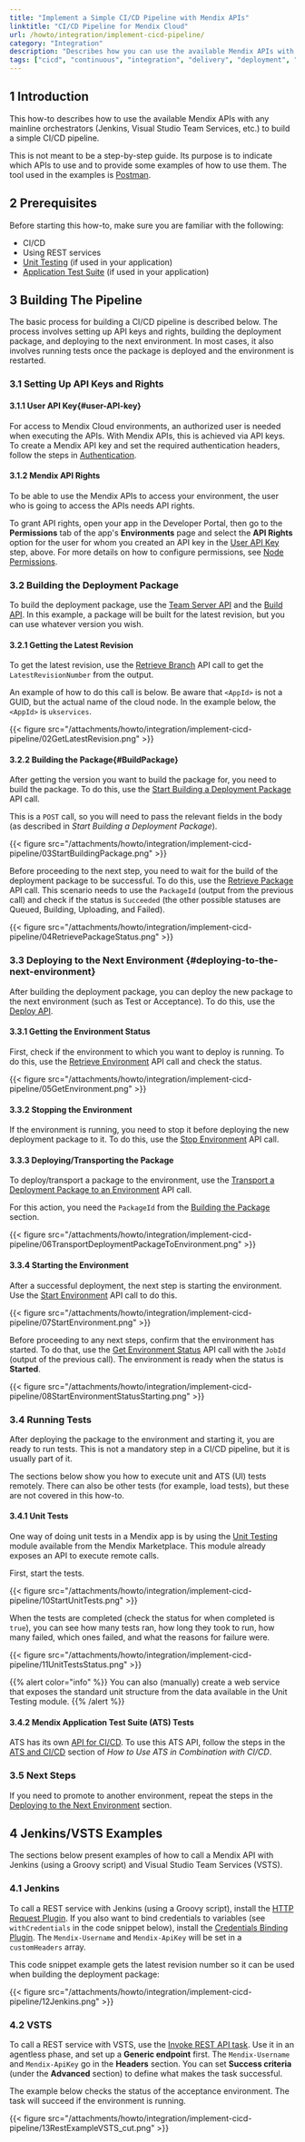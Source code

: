 ```yaml
---
title: "Implement a Simple CI/CD Pipeline with Mendix APIs"
linktitle: "CI/CD Pipeline for Mendix Cloud"
url: /howto/integration/implement-cicd-pipeline/
category: "Integration"
description: "Describes how you can use the available Mendix APIs with any mainline orchestrators to build a simple CI/CD pipeline."
tags: ["cicd", "continuous", "integration", "delivery", "deployment", "automation", "testing"]
---
```


## 1 Introduction

This how-to describes how to use the available Mendix APIs with any mainline orchestrators (Jenkins, Visual Studio Team Services, etc.) to build a simple CI/CD pipeline.

This is not meant to be a step-by-step guide. Its purpose is to indicate which APIs to use and to provide some examples of how to use them. The tool used in the examples is [Postman](https://www.getpostman.com/).

## 2 Prerequisites

Before starting this how-to, make sure you are familiar with the following:

* CI/CD
* Using REST services
* [Unit Testing](/appstore/modules/unit-testing/) (if used in your application)
* [Application Test Suite](/appstore/partner-solutions/ats/) (if used in your application)

## 3 Building The Pipeline

The basic process for building a CI/CD pipeline is described below. The process involves setting up API keys and rights, building the deployment package, and deploying to the next environment. In most cases, it also involves running tests once the package is deployed and the environment is restarted.

### 3.1 Setting Up API Keys and Rights

#### 3.1.1 User API Key{#user-API-key}

For access to Mendix Cloud environments, an authorized user is needed when executing the APIs. With Mendix APIs, this is achieved via API keys. To create a Mendix API key and set the required authentication headers, follow the steps in [Authentication](/apidocs-mxsdk/apidocs/authentication/).

#### 3.1.2 Mendix API Rights

To be able to use the Mendix APIs to access your environment, the user who is going to access the APIs needs API rights.

To grant API rights, open your app in the Developer Portal, then go to the **Permissions** tab of the app's **Environments** page and select the **API Rights** option for the user for whom you created an API key in the [User API Key](#user-API-key) step, above. For more details on how to configure permissions, see [Node Permissions](/developerportal/deploy/node-permissions/).

### 3.2 Building the Deployment Package

To build the deployment package, use the [Team Server API](/apidocs-mxsdk/apidocs/team-server-api/) and the [Build API](/apidocs-mxsdk/apidocs/build-api/). In this example, a package will be built for the latest revision, but you can use whatever version you wish.

#### 3.2.1 Getting the Latest Revision

To get the latest revision, use the [Retrieve Branch](/apidocs-mxsdk/apidocs/team-server-api/#retrieve-branch) API call to get the `LatestRevisionNumber` from the output.

An example of how to do this call is below. Be aware that `<AppId>` is not a GUID, but the actual name of the cloud node. In the example below, the `<AppId>` is `ukservices`.

{{< figure src="/attachments/howto/integration/implement-cicd-pipeline/02GetLatestRevision.png" >}}

#### 3.2.2 Building the Package{#BuildPackage}

After getting the version you want to build the package for, you need to build the package. To do this, use the [Start Building a Deployment Package](/apidocs-mxsdk/apidocs/build-api/#start-building-deployment-package) API call.

This is a `POST` call, so you will need to pass the relevant fields in the body (as described in *Start Building a Deployment Package*).

{{< figure src="/attachments/howto/integration/implement-cicd-pipeline/03StartBuildingPackage.png" >}}

Before proceeding to the next step, you need to wait for the build of the deployment package to be successful. To do this, use the [Retrieve Package](/apidocs-mxsdk/apidocs/build-api/#retrieve-package) API call. This scenario needs to use the `PackageId` (output from the previous call) and check if the status is `Succeeded` (the other possible statuses are Queued, Building, Uploading, and Failed).

{{< figure src="/attachments/howto/integration/implement-cicd-pipeline/04RetrievePackageStatus.png" >}}

### 3.3 Deploying to the Next Environment {#deploying-to-the-next-environment}

After building the deployment package, you can deploy the new package to the next environment (such as Test or Acceptance). To do this, use the [Deploy API](/apidocs-mxsdk/apidocs/deploy-api/).

#### 3.3.1 Getting the Environment Status

First, check if the environment to which you want to deploy is running. To do this, use the [Retrieve Environment](/apidocs-mxsdk/apidocs/deploy-api/#retrieve-environment) API call and check the status.

{{< figure src="/attachments/howto/integration/implement-cicd-pipeline/05GetEnvironment.png" >}}

#### 3.3.2 Stopping the Environment

If the environment is running, you need to stop it before deploying the new deployment package to it. To do this, use the [Stop Environment](/apidocs-mxsdk/apidocs/deploy-api/#stop-environment) API call.

#### 3.3.3 Deploying/Transporting the Package

To deploy/transport a package to the environment, use the [Transport a Deployment Package to an Environment](/apidocs-mxsdk/apidocs/deploy-api/#transport-deployment-package) API call.

For this action, you need the `PackageId` from the [Building the Package](#BuildPackage) section.

{{< figure src="/attachments/howto/integration/implement-cicd-pipeline/06TransportDeploymentPackageToEnvironment.png" >}}

#### 3.3.4 Starting the Environment

After a successful deployment, the next step is starting the environment. Use the [Start Environment](/apidocs-mxsdk/apidocs/deploy-api/#start-environment) API call to do this.

{{< figure src="/attachments/howto/integration/implement-cicd-pipeline/07StartEnvironment.png" >}}

Before proceeding to any next steps, confirm that the environment has started. To do that, use the [Get Environment Status](/apidocs-mxsdk/apidocs/deploy-api/#get-start-environment-status) API call with the `JobId` (output of the previous call). The environment is ready when the status is **Started**.

{{< figure src="/attachments/howto/integration/implement-cicd-pipeline/08StartEnvironmentStatusStarting.png" >}}

### 3.4 Running Tests

After deploying the package to the environment and starting it, you are ready to run tests. This is not a mandatory step in a CI/CD pipeline, but it is usually part of it.

The sections below show you how to execute unit and ATS (UI) tests remotely. There can also be other tests (for example, load tests), but these are not covered in this how-to.

#### 3.4.1 Unit Tests

One way of doing unit tests in a Mendix app is by using the [Unit Testing](/appstore/modules/unit-testing/) module available from the Mendix Marketplace. This module already exposes an API to execute remote calls.

First, start the tests.

{{< figure src="/attachments/howto/integration/implement-cicd-pipeline/10StartUnitTests.png" >}}

When the tests are completed (check the status for when completed is `true`), you can see how many tests ran, how long they took to run, how many failed, which ones failed, and what the reasons for failure were.

{{< figure src="/attachments/howto/integration/implement-cicd-pipeline/11UnitTestsStatus.png" >}}

{{% alert color="info" %}}
You can also (manually) create a web service that exposes the standard unit structure from the data available in the Unit Testing module.
{{% /alert %}}

#### 3.4.2 Mendix Application Test Suite (ATS) Tests

ATS has its own [API for CI/CD](/appstore/partner-solutions/ats/rg-two-cicd-api/#api). To use this ATS API, follow the steps in the [ATS and CI/CD](/appstore/partner-solutions/ats/ht-two-ats-and-ci-cd/#ats-and-ci-cd) section of *How to Use ATS in Combination with CI/CD*.

### 3.5 Next Steps

If you need to promote to another environment, repeat the steps in the [Deploying to the Next Environment](#deploying-to-the-next-environment) section.

## 4 Jenkins/VSTS Examples

The sections below present examples of how to call a Mendix API with Jenkins (using a Groovy script) and Visual Studio Team Services (VSTS).

### 4.1 Jenkins

To call a REST service with Jenkins (using a Groovy script), install the [HTTP Request Plugin](https://wiki.jenkins.io/display/JENKINS/HTTP+Request+Plugin). If you also want to bind credentials to variables (see `withCredentials` in the code snippet below), install the [Credentials Binding Plugin](https://jenkins.io/doc/pipeline/steps/credentials-binding/). The `Mendix-Username` and `Mendix-ApiKey` will be set in a `customHeaders` array.

This code snippet example gets the latest revision number so it can be used when building the deployment package:

{{< figure src="/attachments/howto/integration/implement-cicd-pipeline/12Jenkins.png" >}}

### 4.2 VSTS

To call a REST service with VSTS, use the [Invoke REST API task](https://docs.microsoft.com/en-us/vsts/build-release/tasks/utility/http-rest-api). Use it in an agentless phase, and set up a **Generic endpoint** first. The `Mendix-Username` and `Mendix-ApiKey` go in the **Headers** section. You can set **Success criteria** (under the **Advanced** section) to define what makes the task successful.

The example below checks the status of the acceptance environment. The task will succeed if the environment is running.

{{< figure src="/attachments/howto/integration/implement-cicd-pipeline/13RestExampleVSTS_cut.png" >}}
